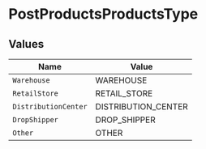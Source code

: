 # PostProductsProductsType


## Values

| Name                 | Value                |
| -------------------- | -------------------- |
| `Warehouse`          | WAREHOUSE            |
| `RetailStore`        | RETAIL_STORE         |
| `DistributionCenter` | DISTRIBUTION_CENTER  |
| `DropShipper`        | DROP_SHIPPER         |
| `Other`              | OTHER                |